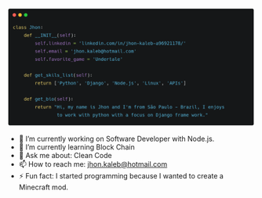 ![image](https://github.com/JhonKaleb/JhonKaleb/blob/main/code3.png)

- 🔭 I’m currently working on Software Developer with Node.js.
- 🌱 I’m currently learning Block Chain
- 💬 Ask me about: Clean Code
- 📫 How to reach me: jhon.kaleb@hotmail.com
- ⚡ Fun fact: I started programming because I wanted to create a Minecraft mod.
